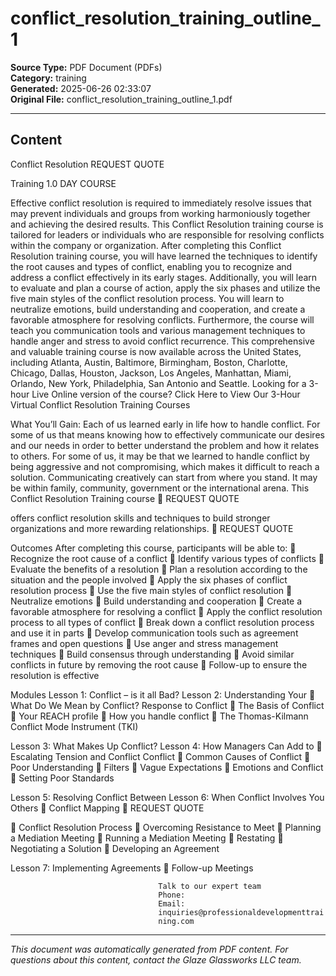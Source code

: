 ﻿# conflict_resolution_training_outline_1

**Source Type:** PDF Document (PDFs)  
**Category:** training  
**Generated:** 2025-06-26 02:33:07  
**Original File:** conflict_resolution_training_outline_1.pdf

---

## Content

Conflict
Resolution                                                            REQUEST QUOTE



Training                                                              1.0 DAY COURSE




Effective conflict resolution is required to immediately resolve issues that may
prevent individuals and groups from working harmoniously together and
achieving the desired results. This Conflict Resolution training course is
tailored for leaders or individuals who are responsible for resolving conflicts
within the company or organization.
After completing this Conflict Resolution training course, you will have learned
the techniques to identify the root causes and types of conflict, enabling you
to recognize and address a conflict effectively in its early stages. Additionally,
you will learn to evaluate and plan a course of action, apply the six phases and
utilize the five main styles of the conflict resolution process.
You will learn to neutralize emotions, build understanding and cooperation,
and create a favorable atmosphere for resolving conflicts. Furthermore, the
course will teach you communication tools and various management
techniques to handle anger and stress to avoid conflict recurrence.
This comprehensive and valuable training course is now available across the
United States, including Atlanta, Austin, Baltimore, Birmingham, Boston,
Charlotte, Chicago, Dallas, Houston, Jackson, Los Angeles, Manhattan, Miami,
Orlando, New York, Philadelphia, San Antonio and Seattle.
Looking for a 3-hour Live Online version of the course? Click Here to View Our
3-Hour Virtual Conflict Resolution Training Courses




What You’ll Gain:
Each of us learned early in life how to handle conflict. For some of us that means knowing
how to effectively communicate our desires and our needs in order to better understand the
problem and how it relates to others. For some of us, it may be that we learned to handle
conflict by being aggressive and not compromising, which makes it difficult to reach a
solution.
Communicating creatively can start from where you stand. It may be within family,
community, government or the international arena. This Conflict Resolution Training course
                                                                                    REQUEST QUOTE




offers conflict resolution skills and techniques to build stronger organizations and more
rewarding relationships.
                                                                     REQUEST QUOTE




Outcomes
After completing this course, participants will be able to:
    Recognize the root cause of a conflict
    Identify various types of conflicts
    Evaluate the benefits of a resolution
    Plan a resolution according to the situation and the people involved
    Apply the six phases of conflict resolution process
    Use the five main styles of conflict resolution
    Neutralize emotions
    Build understanding and cooperation
    Create a favorable atmosphere for resolving a conflict
    Apply the conflict resolution process to all types of conflict
    Break down a conflict resolution process and use it in parts
    Develop communication tools such as agreement frames and open questions
    Use anger and stress management techniques
    Build consensus through understanding
    Avoid similar conflicts in future by removing the root cause
    Follow-up to ensure the resolution is effective




Modules
 Lesson 1: Conflict – is it all Bad?   Lesson 2: Understanding Your
    What Do We Mean by Conflict?      Response to Conflict
    The Basis of Conflict                 Your REACH profile
                                           How you handle conflict
                                           The Thomas-Kilmann Conflict Mode
                                             Instrument (TKI)


 Lesson 3: What Makes Up Conflict?     Lesson 4: How Managers Can Add to
    Escalating Tension and Conflict   Conflict
    Common Causes of Conflict             Poor Understanding
    Filters                               Vague Expectations
    Emotions and Conflict                 Setting Poor Standards


Lesson 5: Resolving Conflict Between   Lesson 6: When Conflict Involves You
Others                                     Conflict Mapping
                                                                    REQUEST QUOTE




     Conflict Resolution Process         Overcoming Resistance to Meet
     Planning a Mediation Meeting
     Running a Mediation Meeting
     Restating
     Negotiating a Solution
     Developing an Agreement


Lesson 7: Implementing Agreements
   Follow-up Meetings




                                     Talk to our expert team
                                     Phone:
                                     Email:
                                     inquiries@professionaldevelopmenttrai
                                     ning.com

---

*This document was automatically generated from PDF content. For questions about this content, contact the Glaze Glassworks LLC team.*
